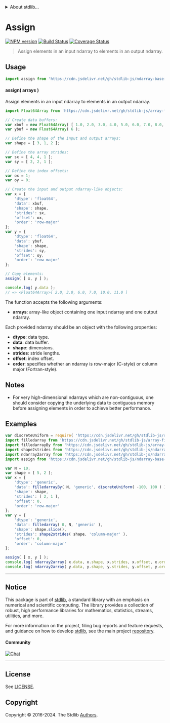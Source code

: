 <!--

@license Apache-2.0

Copyright (c) 2023 The Stdlib Authors.

Licensed under the Apache License, Version 2.0 (the "License");
you may not use this file except in compliance with the License.
You may obtain a copy of the License at

   http://www.apache.org/licenses/LICENSE-2.0

Unless required by applicable law or agreed to in writing, software
distributed under the License is distributed on an "AS IS" BASIS,
WITHOUT WARRANTIES OR CONDITIONS OF ANY KIND, either express or implied.
See the License for the specific language governing permissions and
limitations under the License.

-->


<details>
  <summary>
    About stdlib...
  </summary>
  <p>We believe in a future in which the web is a preferred environment for numerical computation. To help realize this future, we've built stdlib. stdlib is a standard library, with an emphasis on numerical and scientific computation, written in JavaScript (and C) for execution in browsers and in Node.js.</p>
  <p>The library is fully decomposable, being architected in such a way that you can swap out and mix and match APIs and functionality to cater to your exact preferences and use cases.</p>
  <p>When you use stdlib, you can be absolutely certain that you are using the most thorough, rigorous, well-written, studied, documented, tested, measured, and high-quality code out there.</p>
  <p>To join us in bringing numerical computing to the web, get started by checking us out on <a href="https://github.com/stdlib-js/stdlib">GitHub</a>, and please consider <a href="https://opencollective.com/stdlib">financially supporting stdlib</a>. We greatly appreciate your continued support!</p>
</details>

# Assign

[![NPM version][npm-image]][npm-url] [![Build Status][test-image]][test-url] [![Coverage Status][coverage-image]][coverage-url] <!-- [![dependencies][dependencies-image]][dependencies-url] -->

> Assign elements in an input ndarray to elements in an output ndarray.

<section class="intro">

</section>

<!-- /.intro -->



<section class="usage">

## Usage

```javascript
import assign from 'https://cdn.jsdelivr.net/gh/stdlib-js/ndarray-base-assign@deno/mod.js';
```

#### assign( arrays )

Assign elements in an input ndarray to elements in an output ndarray.

<!-- eslint-disable max-len -->

```javascript
import Float64Array from 'https://cdn.jsdelivr.net/gh/stdlib-js/array-float64@deno/mod.js';

// Create data buffers:
var xbuf = new Float64Array( [ 1.0, 2.0, 3.0, 4.0, 5.0, 6.0, 7.0, 8.0, 9.0, 10.0, 11.0, 12.0 ] );
var ybuf = new Float64Array( 6 );

// Define the shape of the input and output arrays:
var shape = [ 3, 1, 2 ];

// Define the array strides:
var sx = [ 4, 4, 1 ];
var sy = [ 2, 2, 1 ];

// Define the index offsets:
var ox = 1;
var oy = 0;

// Create the input and output ndarray-like objects:
var x = {
    'dtype': 'float64',
    'data': xbuf,
    'shape': shape,
    'strides': sx,
    'offset': ox,
    'order': 'row-major'
};
var y = {
    'dtype': 'float64',
    'data': ybuf,
    'shape': shape,
    'strides': sy,
    'offset': oy,
    'order': 'row-major'
};

// Copy elements:
assign( [ x, y ] );

console.log( y.data );
// => <Float64Array>[ 2.0, 3.0, 6.0, 7.0, 10.0, 11.0 ]
```

The function accepts the following arguments:

-   **arrays**: array-like object containing one input ndarray and one output ndarray.

Each provided ndarray should be an object with the following properties:

-   **dtype**: data type.
-   **data**: data buffer.
-   **shape**: dimensions.
-   **strides**: stride lengths.
-   **offset**: index offset.
-   **order**: specifies whether an ndarray is row-major (C-style) or column major (Fortran-style).

</section>

<!-- /.usage -->

<section class="notes">

## Notes

-   For very high-dimensional ndarrays which are non-contiguous, one should consider copying the underlying data to contiguous memory before assigning elements in order to achieve better performance.

</section>

<!-- /.notes -->

<section class="examples">

## Examples

<!-- eslint no-undef: "error" -->

```javascript
var discreteUniform = require( 'https://cdn.jsdelivr.net/gh/stdlib-js/random-base-discrete-uniform' ).factory;
import filledarray from 'https://cdn.jsdelivr.net/gh/stdlib-js/array-filled@deno/mod.js';
import filledarrayBy from 'https://cdn.jsdelivr.net/gh/stdlib-js/array-filled-by@deno/mod.js';
import shape2strides from 'https://cdn.jsdelivr.net/gh/stdlib-js/ndarray-base-shape2strides@deno/mod.js';
import ndarray2array from 'https://cdn.jsdelivr.net/gh/stdlib-js/ndarray-base-to-array@deno/mod.js';
import assign from 'https://cdn.jsdelivr.net/gh/stdlib-js/ndarray-base-assign@deno/mod.js';

var N = 10;
var shape = [ 5, 2 ];
var x = {
    'dtype': 'generic',
    'data': filledarrayBy( N, 'generic', discreteUniform( -100, 100 ) ),
    'shape': shape,
    'strides': [ 2, 1 ],
    'offset': 0,
    'order': 'row-major'
};
var y = {
    'dtype': 'generic',
    'data': filledarray( 0, N, 'generic' ),
    'shape': shape.slice(),
    'strides': shape2strides( shape, 'column-major' ),
    'offset': 0,
    'order': 'column-major'
};

assign( [ x, y ] );
console.log( ndarray2array( x.data, x.shape, x.strides, x.offset, x.order ) );
console.log( ndarray2array( y.data, y.shape, y.strides, y.offset, y.order ) );
```

</section>

<!-- /.examples -->

<!-- C interface documentation. -->



<!-- Section for related `stdlib` packages. Do not manually edit this section, as it is automatically populated. -->

<section class="related">

</section>

<!-- /.related -->


<section class="main-repo" >

* * *

## Notice

This package is part of [stdlib][stdlib], a standard library with an emphasis on numerical and scientific computing. The library provides a collection of robust, high performance libraries for mathematics, statistics, streams, utilities, and more.

For more information on the project, filing bug reports and feature requests, and guidance on how to develop [stdlib][stdlib], see the main project [repository][stdlib].

#### Community

[![Chat][chat-image]][chat-url]

---

## License

See [LICENSE][stdlib-license].


## Copyright

Copyright &copy; 2016-2024. The Stdlib [Authors][stdlib-authors].

</section>

<!-- /.stdlib -->

<!-- Section for all links. Make sure to keep an empty line after the `section` element and another before the `/section` close. -->

<section class="links">

[npm-image]: http://img.shields.io/npm/v/@stdlib/ndarray-base-assign.svg
[npm-url]: https://npmjs.org/package/@stdlib/ndarray-base-assign

[test-image]: https://github.com/stdlib-js/ndarray-base-assign/actions/workflows/test.yml/badge.svg?branch=v0.1.1
[test-url]: https://github.com/stdlib-js/ndarray-base-assign/actions/workflows/test.yml?query=branch:v0.1.1

[coverage-image]: https://img.shields.io/codecov/c/github/stdlib-js/ndarray-base-assign/main.svg
[coverage-url]: https://codecov.io/github/stdlib-js/ndarray-base-assign?branch=main

<!--

[dependencies-image]: https://img.shields.io/david/stdlib-js/ndarray-base-assign.svg
[dependencies-url]: https://david-dm.org/stdlib-js/ndarray-base-assign/main

-->

[chat-image]: https://img.shields.io/gitter/room/stdlib-js/stdlib.svg
[chat-url]: https://app.gitter.im/#/room/#stdlib-js_stdlib:gitter.im

[stdlib]: https://github.com/stdlib-js/stdlib

[stdlib-authors]: https://github.com/stdlib-js/stdlib/graphs/contributors

[umd]: https://github.com/umdjs/umd
[es-module]: https://developer.mozilla.org/en-US/docs/Web/JavaScript/Guide/Modules

[deno-url]: https://github.com/stdlib-js/ndarray-base-assign/tree/deno
[deno-readme]: https://github.com/stdlib-js/ndarray-base-assign/blob/deno/README.md
[umd-url]: https://github.com/stdlib-js/ndarray-base-assign/tree/umd
[umd-readme]: https://github.com/stdlib-js/ndarray-base-assign/blob/umd/README.md
[esm-url]: https://github.com/stdlib-js/ndarray-base-assign/tree/esm
[esm-readme]: https://github.com/stdlib-js/ndarray-base-assign/blob/esm/README.md
[branches-url]: https://github.com/stdlib-js/ndarray-base-assign/blob/main/branches.md

[stdlib-license]: https://raw.githubusercontent.com/stdlib-js/ndarray-base-assign/main/LICENSE

<!-- <related-links> -->

<!-- </related-links> -->

</section>

<!-- /.links -->
